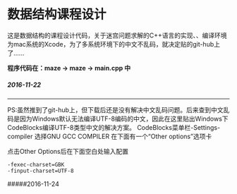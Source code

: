 # 数据结构课程设计
这是数据结构的课程设计代码，关于迷宫问题求解的C++语言的实现、、编译环境为mac系统的Xcode，为了多系统环境下的中文不乱码，就决定贴的git-hub上了……

**程序代码在：maze -> maze -> main.cpp 中**

##### 2016-11-22


-------
PS:虽然推到了git-hub上，但下载后还是没有解决中文乱码问题。后来查到中文乱码是因为Windows默认无法编译UTF-8编码的中文，因此在这里贴出Windows下CodeBlocks编译UTF-8类型中文的解决方案。
CodeBlocks菜单栏-Settings-compiler 选择GNU GCC COMPILER 在下面有一个“Other options”选项卡

点击Other Options后在下面空白处输入配置

```
-fexec-charset=GBK
-finput-charset=UTF-8
```
#####2016-11-24


